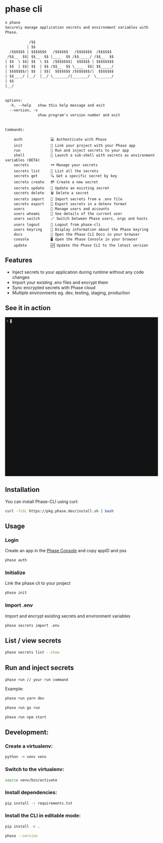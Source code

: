 # phase cli

```
λ phase
Securely manage application secrets and environment variables with Phase.

           /$$
          | $$
  /$$$$$$ | $$$$$$$   /$$$$$$   /$$$$$$$  /$$$$$$
 /$$__  $$| $$__  $$ |____  $$ /$$_____/ /$$__  $$
| $$  \ $$| $$  \ $$  /$$$$$$$|  $$$$$$ | $$$$$$$$
| $$  | $$| $$  | $$ /$$__  $$ \____  $$| $$_____/
| $$$$$$$/| $$  | $$|  $$$$$$$ /$$$$$$$/|  $$$$$$$
| $$____/ |__/  |__/ \_______/|_______/  \_______/
| $$
|__/


options:
  -h, --help   show this help message and exit
  --version, -v
               show program's version number and exit


Commands:

    auth             💻 Authenticate with Phase
    init             🔗 Link your project with your Phase app
    run              🚀 Run and inject secrets to your app
    shell            🐚 Launch a sub-shell with secrets as environment variables (BETA)
    secrets          🗝️ Manage your secrets
    secrets list     📇 List all the secrets
    secrets get      🔍 Get a specific secret by key
    secrets create   💳 Create a new secret
    secrets update   📝 Update an existing secret
    secrets delete   🗑️ Delete a secret
    secrets import   📩 Import secrets from a .env file
    secrets export   🥡 Export secrets in a dotenv format
    users            👥 Manage users and accounts
    users whoami     🙋 See details of the current user
    users switch     🪄 Switch between Phase users, orgs and hosts
    users logout     🏃 Logout from phase-cli
    users keyring    🔐 Display information about the Phase keyring
    docs             📖 Open the Phase CLI Docs in your browser
    console          🖥️ Open the Phase Console in your browser
    update           🆙 Update the Phase CLI to the latest version
```

## Features

- Inject secrets to your application during runtime without any code changes
- Import your existing .env files and encrypt them
- Sync encrypted secrets with Phase cloud
- Multiple environments eg. dev, testing, staging, production

## See it in action

[![asciicast](media/phase-cli-demo.gif)](asciinema-cli-demo)

## Installation

You can install Phase-CLI using curl:

```bash
curl -fsSL https://pkg.phase.dev/install.sh | bash
```

## Usage

### Login

Create an app in the [Phase Console](https://console.phase.dev) and copy appID and pss

```bash
phase auth
```

### Initialize

Link the phase cli to your project

```bash
phase init
```

### Import .env

Import and encrypt existing secrets and environment variables

```bash
phase secrets import .env
```

## List / view secrets

```bash
phase secrets list --show
```

## Run and inject secrets

`phase run // your run command`

Example:

```bash
phase run yarn dev
```

```bash
phase run go run
```

```bash
phase run npm start
```

## Development:

### Create a virtualenv:

```bash
python -m venv venv
```

### Switch to the virtualenv:

```bash
source venv/bin/activate
```

### Install dependencies:

```bash
pip install -r requirements.txt
```

### Install the CLI in editable mode:

```bash
pip install -e .
```

```bash
phase --version
```